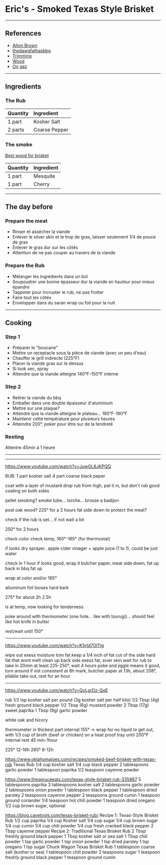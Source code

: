 # Eric's - Smoked Texas Style Brisket

---

## References 
- [Alton Brown](https://altonbrown.com/recipes/smoked-brisket/)
- [thedawgfathasbbq](https://www.youtube.com/watch?v=JuwGL8JKPQQ)
- [Trimming](https://www.youtube.com/watch?v=K5rtd7GITlg)
- [Wood](https://www.smokedbbqsource.com/best-wood-for-smoking-brisket/)
- [On gaz](https://www.youtube.com/watch?v=oUv8cuzbfEI)

---

## Ingredients

### The Rub

|**Quantity**|**Ingredient**|
|:---|:---|
|1 part|Kosher Salt|
|2 parts|Coarse Pepper|

### The smoke

[Best wood for brisket](https://www.smokedbbqsource.com/best-wood-for-smoking-brisket/)  

|**Quantity**|**Ingredient**|
|:---|:---|
|1 part|Mesquite| 
|1 part|Cherry|

---

## The day before

### Prepare the meat

- Rinser et assécher la viande
- Enlever le silver skin et le trop de gras, laisser seulement 1/4 de pouce de gras
- Enlever le gras dur sur les côtés
- Attention de ne pas couper au travers de la viande

### Prepare the Rub

- Mélanger les ingrédients dans un bol
- Soupoudrer une bonne épasseur dur la viande en hauteur pour mieux épandre
- Tappoter pour incruster le rub, ne pas frotter
- Faire tout les côtés
- Envelopper dans du saran wrap ou foil pour la nuit

---

## Cooking

### Step 1

- Préparer le "boucane"
- Mettre un receptacle sous la pièce de viande (avec un peu d'eau)
- Chauffer le grill indirecte (225°F)
- Placer la viande gras sur le dessus
- Si look sec, spray
- Attendre que la viande atteigne 140°F-150°F interne

### Step 2

- Retirer la viande du bbq
- Emballer dans une double épaisseur d'aluminium
- Mettre sur une plaque?
- Attendre que la viande atteigne le plateau... 185°F-190°F
- Maintenir cette température pour plusieurs heures
- Atteindre 200°, poker pour être sur de la tendreté

### Resting

Attentre 45min à 1 heure

---
---



https://www.youtube.com/watch?v=JuwGL8JKPQQ

RUB:
1 part kosher salt
4 part coarse black peper

coat with a layer of mustard
drop rub from high, pat it in, but don't rub
good coating on both sides

pellet smoking?
smoke tube...
torche...
brosse a badijon


post oak wood?
225° for a 2 hours
fat side down to protect the meat?

check if the rub is set... if not wait a bit

250° for 2 hours

check color
check temp, 160°-165° (for thermostat)

if looks dry
sprayer.. apple cider vinager + apple juice (1 to 1), could be just water

check in 1 hour
if looks good, wrap it
butcher paper, meat side down, fat up
back in bbq fat up

wrap at color and/or 165°

alluminum foil looses hard bark

275° for about 2h 2.5h

is at temp, now looking for tenderness

poke around with thermometer (one hole... like with tsurugi)... should feel like hot knife in butter

rest/wait until 150°

------------------
https://www.youtube.com/watch?v=K5rtd7GITlg

wipe out exess moisture
trim fat
keep a 1/4 inch of fat
cut of  the side hard fat that wont melt
clean up back side exess fat, siver skin
wait for rub to take in 20min at least
225-250°, wait 4 hours
poke and jiggle means it good, turn around if not consistent
at 8h mark, butcher paper
at 13h, about 208°, pliable
take out, rest for an hour


----------------------
https://www.youtube.com/watch?v=QvLgrDz-QqE

rub
1/2 tsp kosher salt per pound (3g kosher salt per half kilo)
1/2 Tbsp (4g) fresh ground black pepper
1/2 Tbsp (6g) mustard powder
2 Tbsp (17g) sweet paprika
1 Tbsp (9g) garlic powder

white oak and hicory

thermometer in thickest part
internal 155° -> wrap for no liquid to get out, with 1/3 cup of broth (beef or chicken)
on a heat proof tray
until 200°F internal
rest 45 min-1hour

225° 12-16h
265° 8-12h





https://www.oklahomajoes.com/recipes/smoked-beef-brisket-with-texas-rub
Texas Rub
1/4 cup kosher salt
1/4 cup black pepper
2 tablespoons garlic powder
1 tablespoon paprika
1/2 teaspoon cayenne powder

https://www.thespruceeats.com/texas-style-brisket-rub-335887
5 tablespoons paprika
3 tablespoons kosher salt
2 tablespoons garlic powder
2 tablespoons onion powder
1 tablespoon black pepper
1 tablespoon dried parsley
2 teaspoons cayenne pepper
2 teaspoons ground cumin
1 teaspoon ground coriander
1/4 teaspoon hot chili powder
1 teaspoon dried oregano
1/2 cup brown sugar, optional

https://blog.cavetools.com/texas-brisket-rub/
Recipe 1: Texas-Style Brisket Rub
	1/2 cup paprika
	1/4 cup Kosher salt
	1/4 cup sugar
	1/4 cup brown sugar
	1/4 cup cumin
	1/4 cup chili powder
	1/4 cup fresh cracked black pepper
	2 Tbsp cayenne pepper
Recipe 2: Traditional Texas Brisket Rub
	2 Tbsp freshly ground black pepper
	1 Tbsp kosher salt or sea salt
	1 Tbsp chili powder
	1 tsp garlic powder
	1 tsp onion powder
	1 tsp dried parsley
	1 tsp oregano
	1 tsp sugar
Chuck Wagon Texas Brisket Rub
	1 tablespoon coarse salt (kosher or sea)
	1 tablespoon chili powder
	2 teaspoons sugar
	1 teaspoon freshly ground black pepper
	1 teaspoon ground cumin



